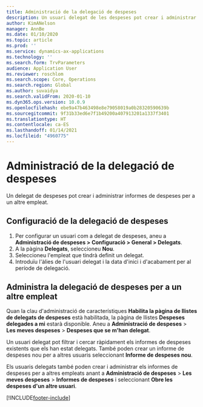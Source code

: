 ```yaml
---
title: Administració de la delegació de despeses
description: Un usuari delegat de les despeses pot crear i administrar informes de despeses per a un altre empleat de l'organització.
author: KimANelson
manager: AnnBe
ms.date: 01/10/2020
ms.topic: article
ms.prod: ''
ms.service: dynamics-ax-applications
ms.technology: ''
ms.search.form: TrvParameters
audience: Application User
ms.reviewer: roschlom
ms.search.scope: Core, Operations
ms.search.region: Global
ms.author: suvaidya
ms.search.validFrom: 2020-01-10
ms.dyn365.ops.version: 10.0.9
ms.openlocfilehash: ebe9a47b463498e8e79058019a0b28320590639b
ms.sourcegitcommit: 9f31b33ed6e7f1b49200a407913201a1337f3401
ms.translationtype: HT
ms.contentlocale: ca-ES
ms.lasthandoff: 01/14/2021
ms.locfileid: "4960775"
---
```

# <a name="manage-expense-delegation"></a>Administració de la delegació de despeses

Un delegat de despeses pot crear i administrar informes de despeses per a un altre empleat.

## <a name="configure-expense-delegation"></a>Configuració de la delegació de despeses

1. Per configurar un usuari com a delegat de despeses, aneu a **Administració de despeses > Configuració > General > Delegats**.
2. A la pàgina **Delegats**, seleccioneu **Nou**.
3. Seleccioneu l'empleat que tindrà definit un delegat. 
4. Introduïu l'àlies de l'usuari delegat i la data d'inici i d'acabament per al període de delegació.

## <a name="manage-expense-delegation-for-another-employee"></a>Administra la delegació de despeses per a un altre empleat

Quan la clau d'administració de característiques **Habilita la pàgina de llistes de delegats de despeses** està habilitada, la pàgina de llistes **Despeses delegades a mi** estarà disponible. Aneu a **Administració de despeses** > **Les meves despeses** > **Despeses que se m'han delegat**.

Un usuari delegat pot filtrar i cercar ràpidament els informes de despeses existents que els han estat delegats. També poden crear un informe de despeses nou per a altres usuaris seleccionant **Informe de despeses nou**.

Els usuaris delegats també poden crear i administrar els informes de despeses per a altres empleats anant a **Administració de despeses** > **Les meves despeses** > **Informes de despeses** i seleccionant **Obre les despeses d'un altre usuari**.


[!INCLUDE[footer-include](../includes/footer-banner.md)]